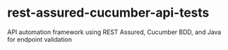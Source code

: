 # rest-assured-cucumber-api-tests
API automation framework using REST Assured, Cucumber BDD, and Java for endpoint validation

